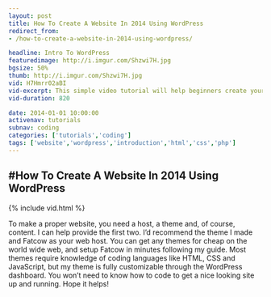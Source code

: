 ```yaml
---
layout: post
title: How To Create A Website In 2014 Using WordPress
redirect_from:
- /how-to-create-a-website-in-2014-using-wordpress/

headline: Intro To WordPress
featuredimage: http://i.imgur.com/Shzwi7H.jpg
bgsize: 50%
thumb: http://i.imgur.com/Shzwi7H.jpg
vid: H7Hmrr02aBI
vid-excerpt: This simple video tutorial will help beginners create your first website using WordPress. Get your site up and running in just a few minutes!
vid-duration: 820

date: 2014-01-01 10:00:00
activenav: tutorials
subnav: coding
categories: ['tutorials','coding']
tags: ['website','wordpress','introduction','html','css','php']
---
```

#How To Create A Website In 2014 Using WordPress
---

{% include vid.html %}

To make a proper website, you need a host, a theme and, of course, content. I can help provide the first two. I’d recommend the theme I made and Fatcow as your web host. You can get any themes for cheap on the world wide web, and setup Fatcow in minutes following my guide. Most themes require knowledge of coding languages like HTML, CSS and JavaScript, but my theme is fully customizable through the WordPress dashboard. You won’t need to know how to code to get a nice looking site up and running. Hope it helps!